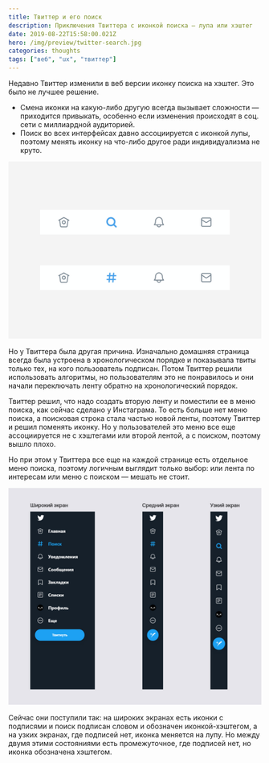 ```yaml
---
title: Твиттер и его поиск
description: Приключения Твиттера с иконкой поиска — лупа или хэштег
date: 2019-08-22T15:58:00.021Z
hero: /img/preview/twitter-search.jpg
categories: thoughts
tags: ["веб", "ux", "твиттер"]
---
```


Недавно Твиттер изменили в веб версии иконку поиска на хэштег. Это было не лучшее решение.
- Смена иконки на какую-либо другую всегда вызывает сложности — приходится привыкать, особенно если изменения происходят в соц. сети с миллиардной аудиторией.
- Поиск во всех интерфейсах давно ассоциируется с иконкой лупы, поэтому менять иконку на что-либо другое ради индивидуализма не круто.

![Изменение иконки](twitter-mobile.jpg "Изменение иконки")

Но у Твиттера была другая причина. Изначально домашняя страница всегда была устроена в хронологическом порядке и показывала твиты только тех, на кого пользователь подписан. Потом Твиттер решили использовать алгоритмы, но пользователям это не понравилось и они начали переключать ленту обратно на хронологический порядок.

Твиттер решил, что надо создать вторую ленту и поместили ее в меню поиска, как сейчас сделано у Инстаграма. То есть больше нет меню поиска, а поисковая строка стала частью новой ленты, поэтому Твиттер и решил поменять иконку. Но у пользователей это меню все еще ассоциируется не с хэштегами или второй лентой, а с поиском, поэтому вышло плохо.

Но при этом у Твиттера все еще на каждой странице есть отдельное меню поиска, поэтому логичным выглядит только выбор: или лента по интересам или меню с поиском — мешать не стоит.

![Сейчас у Твиттер так](twitter-sidebar.jpg "Сейчас у Твиттер так")

Сейчас они поступили так: на широких экранах есть иконки с подписями и поиск подписан словом и обозначен иконкой-хэштегом, а на узких экранах, где подписей нет, иконка меняется на лупу. Но между двумя этими состояниями есть промежуточное, где подписей нет, но иконка обозначена хэштегом.